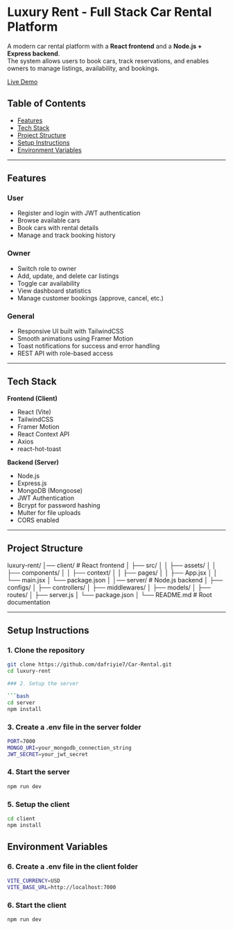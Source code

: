 # Luxury Rent - Full Stack Car Rental Platform

A modern car rental platform with a **React frontend** and a **Node.js + Express backend**.  
The system allows users to book cars, track reservations, and enables owners to manage listings, availability, and bookings.

[Live Demo](https://car-rental-one-virid.vercel.app/)

## Table of Contents

- [Features](#features)
- [Tech Stack](#tech-stack)
- [Project Structure](#project-structure)
- [Setup Instructions](#setup-instructions)
- [Environment Variables](#environment-variables)

---

## Features

### User

- Register and login with JWT authentication
- Browse available cars
- Book cars with rental details
- Manage and track booking history

### Owner

- Switch role to owner
- Add, update, and delete car listings
- Toggle car availability
- View dashboard statistics
- Manage customer bookings (approve, cancel, etc.)

### General

- Responsive UI built with TailwindCSS
- Smooth animations using Framer Motion
- Toast notifications for success and error handling
- REST API with role-based access

---

## Tech Stack

**Frontend (Client)**

- React (Vite)
- TailwindCSS
- Framer Motion
- React Context API
- Axios
- react-hot-toast

**Backend (Server)**

- Node.js
- Express.js
- MongoDB (Mongoose)
- JWT Authentication
- Bcrypt for password hashing
- Multer for file uploads
- CORS enabled

---

## Project Structure

luxury-rent/
│── client/ # React frontend
│ ├── src/
│ │ ├── assets/
│ │ ├── components/
│ │ ├── context/
│ │ ├── pages/
│ │ ├── App.jsx
│ │ └── main.jsx
│ └── package.json
│
│── server/ # Node.js backend
│ ├── configs/
│ ├── controllers/
│ ├── middlewares/
│ ├── models/
│ ├── routes/
│ ├── server.js
│ └── package.json
│
└── README.md # Root documentation

---

## Setup Instructions

### 1. Clone the repository

```bash
git clone https://github.com/dafriyie7/Car-Rental.git
cd luxury-rent

### 2. Setup the server

```bash
cd server
npm install
```

### 3. Create a .env file in the server folder

```bash
PORT=7000
MONGO_URI=your_mongodb_connection_string
JWT_SECRET=your_jwt_secret
```

### 4. Start the server

```bash
npm run dev
```

### 5. Setup the client

```bash
cd client
npm install
```

## Environment Variables

### 6. Create a .env file in the client folder

```bash
VITE_CURRENCY=USD
VITE_BASE_URL=http://localhost:7000
```

### 6. Start the client

```bash
npm run dev
```
